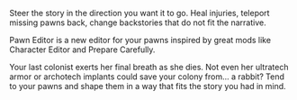 Steer the story in the direction you want it to go. Heal injuries, teleport missing pawns back, change backstories that do not fit the narrative.

Pawn Editor is a new editor for your pawns inspired by great mods like Character Editor and Prepare Carefully.

Your last colonist exerts her final breath as she dies. Not even her ultratech armor or archotech implants could save your colony from... a rabbit? Tend to your pawns and shape them in a way that fits the story you had in mind.
